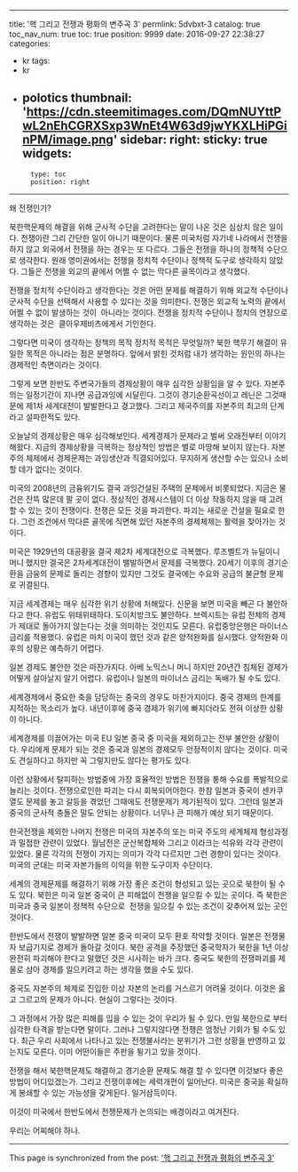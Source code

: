 
---
title: '핵 그리고 전쟁과 평화의 변주곡 3'
permlink: 5dvbxt-3
catalog: true
toc_nav_num: true
toc: true
position: 9999
date: 2016-09-27 22:38:27
categories:
- kr
tags:
- kr
- polotics
thumbnail: 'https://cdn.steemitimages.com/DQmNUYttPwL2nEhCGRXSxp3WnEt4W63d9jwYKXLHiPGinPM/image.png'
sidebar:
    right:
        sticky: true
widgets:
    -
        type: toc
        position: right
---


왜 전쟁인가?

북한핵문제의 해결을 위해 군사적 수단을 고려한다는 말이 나온 것은 심상치 않은 일이다. 전쟁이란 그리 간단한 일이 아니기 때문이다. 물론 미국처럼 자기네 나라에서 전쟁을 하지 않고 외국에서 전쟁을 하는 경우는 또 다르다. 그들은 전쟁을 하나의 정책적 수단으로 생각한다. 원래 영미권에서는 전쟁을 정치적 수단이나 정책적 도구로 생각하지 않았다. 그들은 전쟁을 외교의 끝에서 어쩔 수 없는 막다른 골목이라고 생각했다.

전쟁을 정치적 수단이라고 생각한다는 것은 어떤 문제를 해결하기 위해 외교적 수단이나 군사적 수단을 선택해서 사용할 수 있다는 것을 의미한다. 전쟁은 외교적 노력의 끝에서 어쩔 수 없이 발생하는 것이  아니라는 것이다. 전쟁을 정치적 수단이나 정치의 연장으로 생각하는 것은  클아우제비츠에게서 기인한다. 

그렇다면 미국이 생각하는 정책의 목적 정치적 목적은 무엇일까? 북한 핵무기 해결이 유일한 목적은 아니라는 점은 분명하다. 앞에서 밝힌 것처럼 내가 생각하는 원인의 하나는 경제적인 측면이라는 것이다. 

그렇게 보면 한반도 주변국가들의 경제상황이 매우 심각한 상황임을 알 수 있다. 자본주의는 일정기간이 지나면 공급과잉에 시달린다. 그것이 경기순환곡선이고 레닌은 그것때문에 제1차 세계대전이 발발한다고 경고했다. 그리고 제국주의를 자본주의 최고의 단계라고 설파한적도 있다. 

오늘날의 경제상황은 매우 심각해보인다. 세계경제가 문제라고 벌써 오래전부터 이야기해왔다. 지금의 경제상황을 극복하는 정상적인 방법은 별로 마땅해 보이지 않는다. 자본주의 체제에서 경제문제는 과잉생산과 직결되어있다. 무지하게 생산할 수는 있으나 소비할 데가 없다는 것이다. 

미국의 2008년의 금융위기도 결국 과잉건설된 주택의 문제에서 비롯되었다. 지금은 물건은 잔뜩 많은데 팔 곳이 없다. 정상적인 경제시스템이 더 이상 작동하지 않을 때 고려할 수 있는 것이 전쟁이다. 전쟁은 모든 것을 파괴한다. 파괴는 새로운 건설을 필요로 한다. 그런 조건에서 막다른 골목에 직면해 있던 자본주의 경제체제는 활력을 찾아가는 것이다.

미국은 1929년의 대공황을 결국 제2차 세계대전으로 극복했다. 루즈벨트가 뉴딜이니 머니 했지만 결국은 2차세계대전이 밸발하면서 문제를 극복했다. 20세기 이후의 경기순환을 금융의 문제로 돌리는 경향이 있지만 그것도 결국에는 수요와 공급의 불균형 문제로 귀결된다.

지금 세계경제는 매우 심각한 위기 상황에 처해있다. 신문을 보면 미국을 빼곤 다 불안하다고 한다. 유럽도 위태위태하다. 도이치방크도 불안하다. 브렉시트는 유럽 전체의 경제가 제대로 돌아가지 않는다는 것을 의미하는 것인지도 모른다. 유럽중앙은행은 마이너스금리를 적용했다. 유럽은 마치 미국이 했던 것과 같은 양적완화를 실시했다. 양적완화 이후의 상황은 예측하기 어렵다. 

일본 경제도 불안한 것은 마찬가지다. 아베 노믹스니 머니 하지만 20년간 침체된 경제가 어떻게 살아날지 알기 어렵다. 유럽이나 일본의 마이너스 금리는 독배가 될 수도 있다.

세계경제에서 중요한 축을 담당하는 중국의 경우도 마찬가지이다. 중국 경제의 한계를 지적하는 목소리가 높다. 내년이후에 중국 경제가 위기에 빠지더라도 전혀 이상한 상황이 아니다.

세계경제를 이끌어가는 미국 EU 일본 중국 중 미국을 제외하고는 전부 불안한 상황이다. 우리에게 문제가 되는 것은 중국과 일본의 경제모두 안정적이지 않다는 것이다. 미국도 견실하다고 하지만 꼭 그렇지만도 않다는 평가도 있다.

이런 상황에서 탈피하는 방법중에 가장 효율적인 방법은 전쟁을 통해 수요를 폭발적으로 늘리는 것이다. 전쟁으로인한 파괴는 다시 회복되어야한다. 한참 일본과 중국이 센카쿠 열도 문제를 놓고 갈등을 겪었던 그때에도 전쟁문제가 제기된적이 있다. 그런데 일본과 중국의 군사적 충돌은 말도 안되는 상황이다. 너무나 큰 피해가 예상 되기 때문이다. 

한국전쟁을 제외한 나머지 전쟁은 미국의 자본주의 또는 미국 주도의 세계체제 형성과정과 밀접한 관련이 있었다. 월남전은 군산복합체와 그리고 이라크는 석유와 각각 관련이 있었다. 물론 각각의 전쟁이 가지는 의미가 각각 다르지만 그런 경향이 있다는 것이다. 미국의 군대는 미국 자본가들의 이익을 위한 도구이자 수단이다. 

세계의 경제문제를 해결하기 위해 가장 좋은 조건이 형성되고 있는 곳으로 북한이 될 수도 있다. 북한은 미국 일본 중국이 큰 피해없이 전쟁을 일으킬 수 있는 곳이다. 즉 북한은 미국과 중국 일본이 정책적 수단으로  전쟁을 일으킬 수 있는 조건이 갖추어져 있는 곳인 것이다.

한반도에서 전쟁이 발발하면 일본 중국 미국이 모두 환호 작약할 것이다. 일본은 전쟁물자 보급기지로 경제가 돌아갈 것이다. 북한 공격을 주장했던 중국학자가 북한을 1년 이상 완전히 파괴해야 한다고 말했던 것은 시사하는 바가 크다.
중국도 북한의 전쟁파괴를 제물로 삼아 경제를 일으키려고 하는 생각을 했을 수도 있다.

중국도 자본주의 체제로 진입한 이상 자본의 논리를 거스르기 어려울 것이다. 이것은 옳고 그르고의 문제가 아니다. 현실이 그렇다는 것이다. 

그 과정에서 가장 많은 피해를 입을 수 있는 것이 우리가 될 수 있다. 만일 북한으로 부터 심각한 타격을 받는다면 말이다. 그러나 그렇지않다면 전쟁은 엄청난 기회가 될 수도 있다. 최근 우리 사회에서 나타나고 있는 전쟁불사라는 분위기가 그런 상황을 반영하고 있는지도 모른다. 이미 어떤이들은 주판을 튕기고 있을 것이다.

전쟁을 해서 북한핵문제도 해결하고 경기순환 문제도 해결 할 수 있다면 이것보다 좋은 방법이 어디있겠는가. 그리고 전쟁이후에는 세력개편이 일어난다. 미국은 중국을 확실하게 봉쇄할 수 있는 가능성을 갖게된다. 일거삼득이다.

이것이 미국에서 한반도에서 전쟁문제가 논의되는 배경이라고 여겨진다.

우리는 어찌해야 하나.

- - -

This page is synchronized from the post: ['핵 그리고 전쟁과 평화의 변주곡 3'](https://steemit.com/@oldstone/5dvbxt-3)
